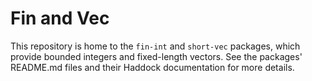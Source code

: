 # Fin and Vec

This repository is home to the `fin-int` and `short-vec` packages, which provide
bounded integers and fixed-length vectors.  See the packages' README.md files
and their Haddock documentation for more details.
